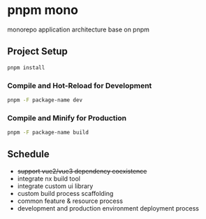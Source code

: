 # pnpm mono

monorepo application architecture base on pnpm

## Project Setup

```sh
pnpm install
```

### Compile and Hot-Reload for Development

```sh
pnpm -F package-name dev
```

### Compile and Minify for Production

```sh
pnpm -F package-name build
```

## Schedule

* ~~support vue2/vue3 dependency coexistence~~
* integrate nx build tool 
* integrate custom ui library
* custom build process scaffolding
* common feature & resource process
* development and production environment deployment process
